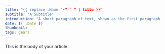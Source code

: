 ```yaml
---
title: "{{ replace .Name "-" " " | title }}"
subtitle: "A Subtitle"
introduction: "A short paragraph of text, shown as the first paragraph of the article, and on list pages."
date: {{ .Date }}
thumbnail:
tags: gears
---
```

This is the body of your article.

